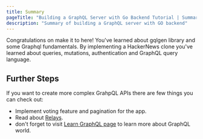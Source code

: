 ```yaml
---
title: Summary
pageTitle: "Building a GraphQL Server with Go Backend Tutorial | Summary"
description: "Summary of building a GraphQL server with GO backend"
---
```


Congratulations on make it to here! You've learned about gqlgen library and some Graphql fundamentals. By implementing a HackerNews clone you've learned about queries, mutations, authentication and GraphQL query language. 
## Further Steps <a name="further-steps"></a>
If you want to create more complex GrahpQL APIs there are few things you can check out:
* Implement voting feature and pagination for the app.
* Read about [Relays](https://facebook.github.io/relay/docs/en/graphql-server-specification.html).
* don't forget to visit [Learn GraphQL page](https://graphql.org/learn/) to learn more about GraphQL world.
